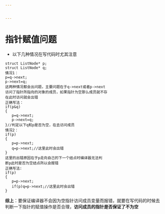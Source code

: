 ```yaml
---


---
```


<h1 id="指针赋值问题"><span class="prefix"></span><span class="content">指针赋值问题</span><span class="suffix"></span></h1>
<ul>
<li>以下几种情况在写代码时尤其注意</li>
</ul>
<pre><code>struct ListNode* p;
struct ListNode* q;
情况1：
p=q-&gt;next;
p-&gt;next=q;
这两种情况都会出问题，主要问题在于q-&gt;next或者p-&gt;next
访问了指针所指向的对象的成员，如果指针为空那么成员就不存
在此时访问就会出错
正确写法：
if(p&amp;q)
{
   p=q-&gt;next;
   p-&gt;next=q;
}//判定以下q和p是否为空，在去访问成员
情况2：
if(p)
{
   p=p-&gt;next;
   q=p-&gt;next;//这里此时会出错
}
这里的出错原因在于p走向自己的下一个结点时编译器无法判
断p此时是否为空结点所以会报错
正确写法:
if(p)
{
   p=p-&gt;next;
   if(p)q=p-&gt;next;//这里此时会出错
}
</code></pre>
<p><strong>综上</strong>：要保证编译器不会因为空指针访问成员变量而报错，就要在写代码的时候去判断一下指针的赋值操作是否合理，<strong>访问成员的指针是否保证了不为空</strong></p>

